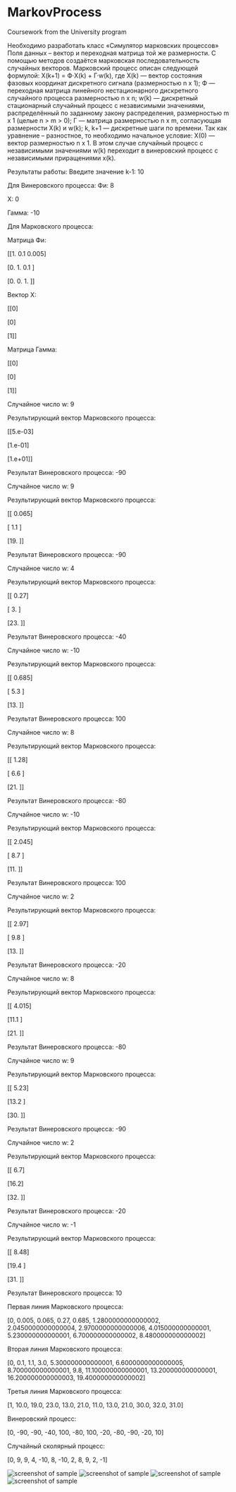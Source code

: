 # MarkovProcess
Coursework from the University program

Необходимо разработать класс «Симулятор марковских процессов» Поля данных – вектор и переходная матрица той же размерности. С помощью методов создаётся марковская последовательность случайных векторов.
Марковский процесс описан следующей формулой: X(k+1) = Ф·X(k) + Г·w(k), где
X(k) ― вектор состояния фазовых координат дискретного сигнала (размерностью n x 1);
Ф ― переходная матрица линейного нестационарного дискретного случайного процесса размерностью n x n;
w(k) ― дискретный стационарный случайный процесс с независимыми значениями, распределённый по заданному закону распределения, размерностью m x 1 (целые n > m > 0);
Г ― матрица размерностью n x m, согласующая размерности X(k) и w(k);
k, k+1 ― дискретные шаги по времени. 
Так как уравнение – разностное, то необходимо начальное условие: X(0) ― вектор размерностью n x 1. В этом случае случайный процесс с независимыми значениями w(k) переходит в винеровский процесс с независимыми приращениями x(k).

Результаты работы:
Введите значение k-1: 
10

Для Винеровского процесса: 
Фи:  8

X:  0

Гамма:  -10

Для Марковского процесса: 

Матрица Фи:  

 [[1.    0.1   0.005]
 
 [0.    1.    0.1  ]
 
 [0.    0.    1.   ]]
 
Вектор X:  

 [[0]
 
 [0]
 
 [1]]
 
Матрица Гамма: 

 [[0]
 
 [0]
 
 [1]]
 
Случайное число w:  9

Результирующий вектор Марковского процесса: 

 [[5.e-03]
 
 [1.e-01]
 
 [1.e+01]]
 
Результат Винеровского процесса:  -90

Случайное число w:  9

Результирующий вектор Марковского процесса: 

 [[ 0.065]

 [ 1.1  ]

 [19.   ]]
 
Результат Винеровского процесса:  -90

Случайное число w:  4

Результирующий вектор Марковского процесса: 

 [[ 0.27]
 
 [ 3.  ]
 
 [23.  ]]
 
Результат Винеровского процесса:  -40

Случайное число w:  -10

Результирующий вектор Марковского процесса: 

 [[ 0.685]
 
 [ 5.3  ]
 
 [13.   ]]
 
Результат Винеровского процесса:  100

Случайное число w:  8

Результирующий вектор Марковского процесса: 

 [[ 1.28]
 
 [ 6.6 ]
 
 [21.  ]]
 
Результат Винеровского процесса:  -80

Случайное число w:  -10

Результирующий вектор Марковского процесса: 

 [[ 2.045]
 
 [ 8.7  ]
 
 [11.   ]]
 
Результат Винеровского процесса:  100

Случайное число w:  2

Результирующий вектор Марковского процесса: 

 [[ 2.97]
 
 [ 9.8 ]
 
 [13.  ]]
 
Результат Винеровского процесса:  -20

Случайное число w:  8

Результирующий вектор Марковского процесса: 

 [[ 4.015]
 
 [11.1  ]
 
 [21.   ]]
 
Результат Винеровского процесса:  -80

Случайное число w:  9

Результирующий вектор Марковского процесса: 

 [[ 5.23]
 
 [13.2 ]
 
 [30.  ]]
 
Результат Винеровского процесса:  -90

Случайное число w:  2

Результирующий вектор Марковского процесса:

 [[ 6.7]
 
 [16.2]
 
 [32. ]]
 
Результат Винеровского процесса:  -20

Случайное число w:  -1

Результирующий вектор Марковского процесса: 

 [[ 8.48]
 
 [19.4 ]
 
 [31.  ]]
 
Результат Винеровского процесса:  10

Первая линия Марковского процесса: 

[0, 0.005, 0.065, 0.27, 0.685, 1.2800000000000002, 2.0450000000000004, 2.9700000000000006, 4.015000000000001, 5.230000000000001, 6.700000000000002, 8.480000000000002]

Вторая линия Марковского процесса: 

[0, 0.1, 1.1, 3.0, 5.300000000000001, 6.6000000000000005, 8.700000000000001, 9.8, 11.100000000000001, 13.200000000000001, 16.200000000000003, 19.400000000000002]

Третья линия Марковского процесса: 

[1, 10.0, 19.0, 23.0, 13.0, 21.0, 11.0, 13.0, 21.0, 30.0, 32.0, 31.0]

Винеровский процесс: 

[0, -90, -90, -40, 100, -80, 100, -20, -80, -90, -20, 10]

Случайный сколярный процесс: 

[0, 9, 9, 4, -10, 8, -10, 2, 8, 9, 2, -1]

![screenshot of sample](https://raw.githubusercontent.com/Ysavoskin/MarkovProcess/main/VinerProcess.png)
![screenshot of sample](https://raw.githubusercontent.com/Ysavoskin/MarkovProcess/main/MarkovProcess%201.png)
![screenshot of sample](https://raw.githubusercontent.com/Ysavoskin/MarkovProcess/main/MarkovProcess%202.png)
![screenshot of sample](https://raw.githubusercontent.com/Ysavoskin/MarkovProcess/main/MarkovProcess%203.png)
